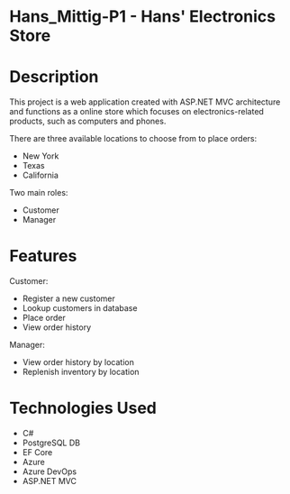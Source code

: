 # Hans_Mittig-P1 - Hans' Electronics Store

# Description
This project is a web application created with ASP.NET MVC architecture and functions as a online store which focuses on electronics-related products, such as computers and phones.

There are three available locations to choose from to place orders:
- New York
- Texas
- California

Two main roles: 
- Customer
- Manager

# Features
Customer:
- Register a new customer
- Lookup customers in database
- Place order
- View order history

Manager:
- View order history by location
- Replenish inventory by location

# Technologies Used
- C#
- PostgreSQL DB
- EF Core
- Azure 
- Azure DevOps
- ASP.NET MVC

